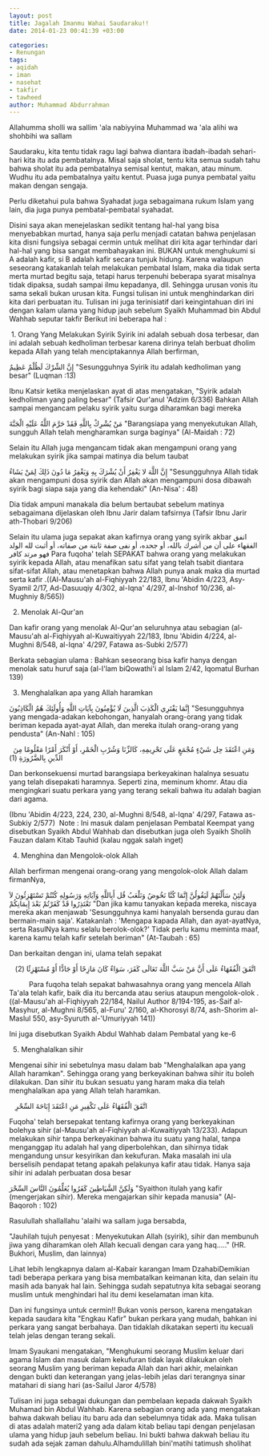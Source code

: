 ```yaml
---
layout: post
title: Jagalah Imanmu Wahai Saudaraku!!
date: 2014-01-23 00:41:39 +03:00

categories:
- Renungan
tags:
- aqidah
- iman
- nasehat
- takfir
- tawheed
author: Muhammad Abdurrahman
---
```


Allahumma sholli wa sallim 'ala nabiyyina Muhammad wa 'ala alihi wa shohbihi wa sallam


Saudaraku, kita tentu tidak ragu lagi bahwa diantara ibadah-ibadah sehari-hari kita itu ada pembatalnya. Misal saja sholat, tentu kita semua sudah tahu bahwa sholat itu ada pembatalnya semisal kentut, makan, atau minum. Wudhu itu ada pembatalnya yaitu kentut. Puasa juga punya pembatal yaitu makan dengan sengaja.

Perlu diketahui pula bahwa Syahadat juga sebagaimana rukum Islam yang lain, dia juga punya pembatal-pembatal syahadat.

Disini saya akan menejelaskan sedikit tentang hal-hal yang bisa menyebabkan murtad, hanya saja perlu menjadi catatan bahwa penjelasan kita disni fungsiya sebagai cermin untuk melihat diri kita agar terhindar dari hal-hal yang bisa sangat membahayakan ini. BUKAN untuk menghukumi si A adalah kafir, si B adalah kafir secara tunjuk hidung. Karena walaupun seseorang katakanlah telah melakukan pembatal Islam, maka dia tidak serta merta murtad begitu saja, tetapi harus terpenuhi beberapa syarat misalnya tidak dipaksa, sudah sampai ilmu kepadanya, dll. Sehingga urusan vonis itu sama sekali bukan urusan kita. Fungsi tulisan ini untuk menghindarkan diri kita dari perbuatan itu.
Tulisan ini juga terinisiatif dari keingintahuan diri ini dengan kalam ulama yang hidup jauh sebelum Syaikh Muhammad bin Abdul Wahhab seputar takfir
Berikut ini beberapa hal :

 1. Orang Yang Melakukan Syirik
Syirik ini adalah sebuah dosa terbesar, dan ini adalah sebuah kedholiman terbesar karena dirinya telah berbuat dholim kepada Allah yang telah menciptakannya
Allah berfirman,

إِنَّ الشِّرْكَ لَظُلْمٌ عَظِيمٌ
"Sesungguhnya Syirik itu adalah kedholiman yang besar" (Luqman :13)

Ibnu Katsir ketika menjelaskan ayat di atas mengatakan, "Syirik adalah kedholiman yang paling besar" (Tafsir Qur'anul 'Adzim 6/336)
Bahkan Allah sampai mengancam pelaku syirik yaitu surga diharamkan bagi mereka


مَنْ يُشْرِكْ بِاللَّهِ فَقَدْ حَرَّمَ اللَّهُ عَلَيْهِ الْجَنَّةَ
"Barangsiapa yang menyekutukan Allah, sungguh Allah telah mengharamkan surga baginya" (Al-Maidah : 72)


Selain itu Allah juga mengancam tidak akan mengampuni orang yang melakukan syirik jika sampai matinya dia belum taubat


إِنَّ اللَّهَ لا يَغْفِرُ أَنْ يُشْرَكَ بِهِ وَيَغْفِرُ مَا دُونَ ذَلِكَ لِمَنْ يَشَاءُ
"Sesungguhnya Allah tidak akan mengampuni dosa syirik dan Allah akan mengampuni dosa dibawah syirik bagi siapa saja yang dia kehendaki" (An-Nisa' : 48)


Dia tidak ampuni manakala dia belum bertaubat sebelum matinya sebagaimana dijelaskan oleh Ibnu Jarir dalam tafsirnya (Tafsir Ibnu Jarir ath-Thobari 9/206)

Selain itu ulama juga sepakat akan kafirnya orang yang syirik akbar
اتفق الفقهاء على أن من أشرك بالله، أو جحده، أو نفى صفة ثابتة من صفاته، أو أثبت لله الولد فهو مرتد كافر
Para fuqoha' telah SEPAKAT bahwa orang yang melakukan syirik kepada Allah, atau menafikan satu sifat yang telah tsabit diantara sifat-sifat Allah, atau menetapkan bahwa Allah punya anak maka dia murtad serta kafir .((Al-Mausu'ah al-Fiqhiyyah 22/183, Ibnu 'Abidin 4/223, Asy-Syamil 2/17, Ad-Dasuuqiy 4/302, al-Iqna' 4/297, al-Inshof 10/236, al-Mughniy 8/565))

 2. Menolak Al-Qur'an

Dan kafir orang yang menolak Al-Qur'an seluruhnya atau sebagian (al-Mausu'ah al-Fiqhiyyah al-Kuwaitiyyah 22/183, Ibnu 'Abidin 4/224, al-Mughni 8/548, al-Iqna' 4/297, Fatawa as-Subki 2/577)

Berkata sebagian ulama : Bahkan seseorang bisa kafir hanya dengan menolak satu huruf saja (al-I'lam biQowathi'i al Islam 2/42, Iqomatul Burhan 139)

3. Menghalalkan apa yang Allah haramkan


إِنَّمَا يَفْتَرِي الْكَذِبَ الَّذِينَ لَا يُؤْمِنُونَ بِآيَاتِ اللَّهِ وَأُولَئِكَ هُمُ الْكَاذِبُونَ
"Sesungguhnya yang mengada-adakan kebohongan, hanyalah orang-orang yang tidak beriman kepada ayat-ayat Allah, dan mereka itulah orang-orang yang pendusta" (An-Nahl : 105)


  وَمَنِ اعْتَقَدَ حِل شَيْءٍ مُجْمَعٍ عَلَى تَحْرِيمِهِ، كَالزِّنَا وَشُرْبِ الْخَمْرِ، أَوْ أَنْكَرَ أَمْرًا مَعْلُومًا مِنَ الدِّينِ بِالضَّرُورَةِ (1)

Dan berkonsekuensi murtad barangsiapa berkeyakinan halalnya sesuatu yang telah disepakati haramnya. Seperti zina, meminum khomr. Atau dia mengingkari suatu perkara yang yang terang sekali bahwa itu adalah bagian dari agama.

(Ibnu 'Abidin 4/223, 224, 230, al-Mughni 8/548, al-Iqna' 4/297, Fatawa as-Subkiy 2/577)  Note : Ini masuk dalam penjelasan Pembatal Keempat yang disebutkan Syaikh Abdul Wahhab dan disebutkan juga oleh Syaikh Sholih Fauzan dalam Kitab Tauhid (kalau nggak salah inget)

4. Menghina dan Mengolok-olok Allah

Allah berfirman mengenai orang-orang yang mengolok-olok Allah dalam firmanNya,


وَلَئِنْ سَأَلْتَهُمْ لَيَقُولُنَّ إِنَّمَا كُنَّا نَخُوضُ وَنَلْعَبُ قُل أَبِاللَّهِ وَآيَاتِهِ وَرَسُولِهِ كُنْتُمْ تَسْتَهْزِئُونَ لاَ تَعْتَذِرُوا قَدْ كَفَرْتُمْ بَعْدَ إِيمَانِكُمْ
"Dan jika kamu tanyakan kepada mereka, niscaya mereka akan menjawab 'Sesungguhnya kami hanyalah bersenda gurau dan bermain-main saja'. Katakanlah : 'Mengapa kapada Allah, dan ayat-ayatNya, serta RasulNya kamu selalu berolok-olok?' Tidak perlu kamu meminta maaf, karena kamu telah kafir setelah beriman" (At-Taubah : 65)


Dan berkaitan dengan ini, ulama telah sepakat

   اتَّفَقَ الْفُقَهَاءُ عَلَى أَنَّ مَنْ سَبَّ اللَّهَ تَعَالَى كَفَرَ، سَوَاءٌ كَانَ مَازِحًا أَوْ جَادًّا أَوْ مُسْتَهْزِئًا (2)

          Para fuqoha telah sepakat bahwasahnya orang yang mencela Allah Ta'ala telah kafir, baik dia itu bercanda atau serius ataupun mengolok-olok .  ((al-Mausu'ah al-Fiqhiyyah 22/184, Nailul Author 8/194-195, as-Saif al-Masyhur, al-Mughni 8/565, al-Furu' 2/160, al-Khorosyi 8/74, ash-Shorim al-Maslul 550, asy-Syuruth al-'Umuriyyah 141))

Ini juga disebutkan Syaikh Abdul Wahhab dalam Pembatal yang ke-6

 5. Menghalalkan sihir

Mengenai sihir ini sebetulnya masu dalam bab "Menghalalkan apa yang Allah haramkan". Sehingga orang yang berkeyakinan bahwa sihir itu boleh dilakukan. Dan sihir itu bukan sesuatu yang haram maka dia telah menghalalkan apa yang Allah telah haramkan.

   اتَّفَقَ الْفُقَهَاءُ عَلَى تَكْفِيرِ مَنِ اعْتَقَدَ إِبَاحَةَ السِّحْرِ

Fuqoha' telah bersepakat tentang kafirnya orang yang berkeyakinan bolehya sihir (al-Mausu'ah al-Fiqhiyyah al-Kuwaitiyyah 13/233).
Adapun melakukan sihir tanpa berkeyakinan bahwa itu suatu yang halal, tanpa menganggap itu adalah hal yang diperbolehkan, dan sihirnya tidak mengandung unsur kesyirikan dan kekufuran. Maka masalah ini ula berselisih pendapat tetang apakah pelakunya kafir atau tidak.
Hanya saja sihir ini adalah perbuatan dosa besar

وَلَكِنَّ الشَّيَاطِينَ كَفَرُوا يُعَلِّمُونَ النَّاسَ السِّحْرَ
"Syaithon itulah yang kafir (mengerjakan sihir). Mereka mengajarkan sihir kepada manusia" (Al-Baqoroh : 102)

Rasulullah shallallahu 'alaihi wa sallam juga bersabda,


"Jauhilah tujuh penyesat : Menyekutukan Allah (syirik), sihir dan membunuh jiwa yang diharamkan oleh Allah kecuali dengan cara yang haq....." (HR. Bukhori, Muslim, dan lainnya)


Lihat lebih lengkapnya dalam al-Kabair karangan Imam DzahabiDemikian tadi beberapa perkara yang bisa membatalkan keimanan kita, dan selain itu masih ada banyak hal lain. Sehingga sudah sepatutnya kita sebagai seorang muslim untuk menghindari hal itu demi keselamatan iman kita.

Dan ini fungsinya untuk cermin!! Bukan vonis person, karena mengatakan kepada saudara kita "Engkau Kafir" bukan perkara yang mudah, bahkan ini perkara yang sangat berbahaya. Dan tidaklah dikatakan seperti itu kecuali telah jelas dengan terang sekali.

Imam Syaukani mengatakan,
"Menghukumi seorang Muslim keluar dari agama Islam dan masuk dalam kekufuran tidak layak dilakukan oleh seorang Muslim yang beriman kepada Allah dan hari akhir, melainkan dengan bukti dan keterangan yang jelas-lebih jelas dari terangnya sinar matahari di siang hari (as-Sailul Jaror 4/578)

Tulisan ini juga sebagai dukungan dan pembelaan kepada dakwah Syaikh Muhamad bin Abdul Wahhab. Karena sebagian orang ada yang mengatakan bahwa dakwah beliau itu baru ada dan sebelumnya tidak ada. Maka tulisan di atas adalah materi2 yang ada dalam kitab beliau tapi dengan penjelasan ulama yang hidup jauh sebelum beliau. Ini bukti bahwa dakwah beliau itu sudah ada sejak zaman dahulu.Alhamdulillah bini'matihi tatimush sholihat
